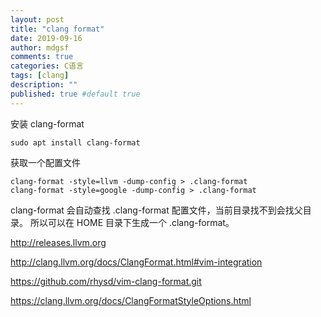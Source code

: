 ```yaml
---
layout: post
title: "clang format"
date: 2019-09-16
author: mdgsf
comments: true
categories: C语言
tags: [clang]
description: ""
published: true #default true
---
```


安装 clang-format

```
sudo apt install clang-format
```

获取一个配置文件

```
clang-format -style=llvm -dump-config > .clang-format
clang-format -style=google -dump-config > .clang-format
```

clang-format 会自动查找 .clang-format 配置文件，当前目录找不到会找父目录。
所以可以在 HOME 目录下生成一个 .clang-format。

http://releases.llvm.org

http://clang.llvm.org/docs/ClangFormat.html#vim-integration

https://github.com/rhysd/vim-clang-format.git

https://clang.llvm.org/docs/ClangFormatStyleOptions.html


